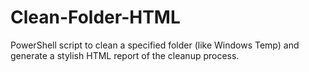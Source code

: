 # Clean-Folder-HTML
PowerShell script to clean a specified folder (like Windows Temp) and generate a stylish HTML report of the cleanup process.
